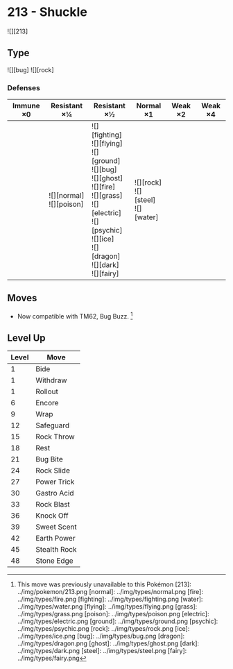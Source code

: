 # 213 - Shuckle
![][213]

## Type

![][bug]  ![][rock]

### Defenses

Immune ×0 | Resistant ×¼ | Resistant ×½ | Normal ×1 | Weak ×2 | Weak ×4
---       | ---          | ---          | ---       | ---     | ---
| | ![][normal]<br> ![][poison]<br> | ![][fighting]<br> ![][flying]<br> ![][ground]<br> ![][bug]<br> ![][ghost]<br> ![][fire]<br> ![][grass]<br> ![][electric]<br> ![][psychic]<br> ![][ice]<br> ![][dragon]<br> ![][dark]<br> ![][fairy]<br> | ![][rock]<br> ![][steel]<br> ![][water]<br> | | 

## Moves

 - Now compatible with TM62, Bug Buzz. [^1]

## Level Up

Level | Move
---   | ---
  1   | Bide
  1   | Withdraw
  1   | Rollout
  6   | Encore
  9   | Wrap
 12   | Safeguard
 15   | Rock Throw
 18   | Rest
 21   | Bug Bite
 24   | Rock Slide
 27   | Power Trick
 30   | Gastro Acid
 33   | Rock Blast
 36   | Knock Off
 39   | Sweet Scent
 42   | Earth Power
 45   | Stealth Rock
 48   | Stone Edge

[^1]: This move was previously unavailable to this Pokémon
[213]: ../img/pokemon/213.png
[normal]: ../img/types/normal.png
[fire]: ../img/types/fire.png
[fighting]: ../img/types/fighting.png
[water]: ../img/types/water.png
[flying]: ../img/types/flying.png
[grass]: ../img/types/grass.png
[poison]: ../img/types/poison.png
[electric]: ../img/types/electric.png
[ground]: ../img/types/ground.png
[psychic]: ../img/types/psychic.png
[rock]: ../img/types/rock.png
[ice]: ../img/types/ice.png
[bug]: ../img/types/bug.png
[dragon]: ../img/types/dragon.png
[ghost]: ../img/types/ghost.png
[dark]: ../img/types/dark.png
[steel]: ../img/types/steel.png
[fairy]: ../img/types/fairy.png
